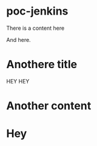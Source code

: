 # poc-jenkins
There is a content here

And here.

# Anothere title
HEY HEY

# Another content

# Hey
